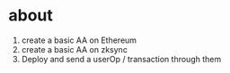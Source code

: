 # about

1. create a basic AA on Ethereum
2. create a basic AA on zksync
3. Deploy and send a userOp / transaction through them

